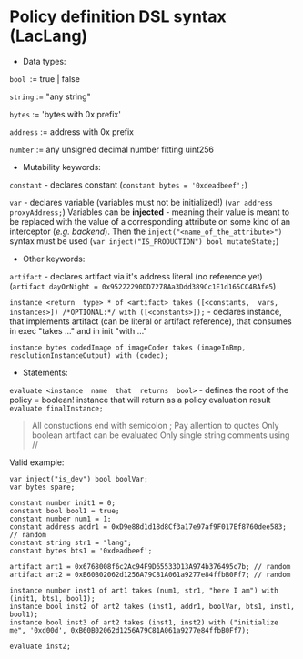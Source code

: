 # Policy definition DSL syntax (LacLang)

* Data types:

`bool `:= true | false

`string` := "any  string"

`bytes` := 'bytes  with  0x  prefix'

`address` := address  with  0x  prefix

`number` := any  unsigned  decimal  number  fitting  uint256

* Mutability keywords:

`constant` - declares constant (`constant bytes = '0xdeadbeef';`)

`var` - declares variable (variables must not be initialized!) (`var address proxyAddress;`)
Variables can be **injected** - meaning their value is meant to be replaced with the value of a corresponding attribute on some kind of an interceptor (*e.g. backend*).
Then the `inject("<name_of_the_attribute>")` syntax must be used (`var inject("IS_PRODUCTION") bool mutateState;`)
  

* Other keywords:

`artifact` - declares artifact via it's address literal (no reference yet) (`artifact dayOrNight = 0x95222290DD7278Aa3Ddd389Cc1E1d165CC4BAfe5`)

`instance <return  type> * of <artifact> takes ([<constants,  vars,  instances>]) /*OPTIONAL:*/ with ([<constants>]);` - declares instance, that implements artifact (can be literal or artifact reference), that consumes in exec "takes ..." and in init "with ..."

`instance bytes codedImage of imageCoder takes (imageInBmp, resolutionInstanceOutput) with (codec);`

* Statements:

`evaluate <instance  name  that  returns  bool>` - defines the root of the policy = boolean! instance that will return as a policy evaluation result `evaluate finalInstance;`
  
>All constuctions end with semicolon ;
> Pay allention to quotes
>Only boolean artifact can be evaluated
>Only single string comments using //


Valid example:

```
var inject("is_dev") bool boolVar;
var bytes spare;

constant number init1 = 0;
constant bool bool1 = true; 
constant number num1 = 1;
constant address addr1 = 0xD9e88d1d18d8Cf3a17e97af9F017Ef8760dee583; // random
constant string str1 = "lang";
constant bytes bts1 = '0xdeadbeef';

artifact art1 = 0x6768008f6c2Ac94F9D65533D13A974b376495c7b; // random
artifact art2 = 0xB60B02062d1256A79C81A061a9277e84ffbB0Ff7; // random

instance number inst1 of art1 takes (num1, str1, "here I am") with (init1, bts1, bool1);
instance bool inst2 of art2 takes (inst1, addr1, boolVar, bts1, inst1, bool1);
instance bool inst3 of art2 takes (inst1, inst2) with ("initialize me", '0xd00d', 0xB60B02062d1256A79C81A061a9277e84ffbB0Ff7);

evaluate inst2;
```